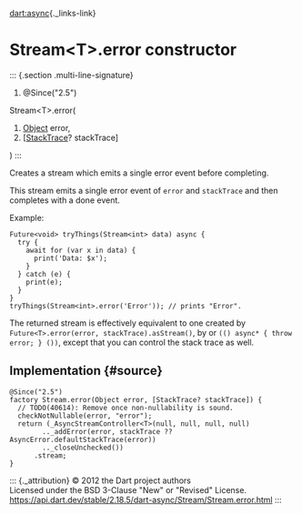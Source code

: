 [dart:async](../../dart-async/dart-async-library){._links-link}

Stream\<T\>.error constructor
=============================

::: {.section .multi-line-signature}
<div>

1.  \@Since(\"2.5\")

</div>

Stream\<T\>.error(

1.  [Object](../../dart-core/object-class) error,
2.  \[[StackTrace](../../dart-core/stacktrace-class)? stackTrace\]

)
:::

Creates a stream which emits a single error event before completing.

This stream emits a single error event of `error` and `stackTrace` and
then completes with a done event.

Example:

``` {.language-dart data-language="dart"}
Future<void> tryThings(Stream<int> data) async {
  try {
    await for (var x in data) {
      print('Data: $x');
    }
  } catch (e) {
    print(e);
  }
}
tryThings(Stream<int>.error('Error')); // prints "Error".
```

The returned stream is effectively equivalent to one created by
`Future<T>.error(error, stackTrace).asStream()`, by or
`(() async* { throw error; } ())`, except that you can control the stack
trace as well.

Implementation {#source}
--------------

``` {.language-dart data-language="dart"}
@Since("2.5")
factory Stream.error(Object error, [StackTrace? stackTrace]) {
  // TODO(40614): Remove once non-nullability is sound.
  checkNotNullable(error, "error");
  return (_AsyncStreamController<T>(null, null, null, null)
        .._addError(error, stackTrace ?? AsyncError.defaultStackTrace(error))
        .._closeUnchecked())
      .stream;
}
```

::: {._attribution}
© 2012 the Dart project authors\
Licensed under the BSD 3-Clause \"New\" or \"Revised\" License.\
<https://api.dart.dev/stable/2.18.5/dart-async/Stream/Stream.error.html>
:::

